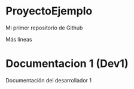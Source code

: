 # ProyectoEjemplo
Mi primer repositorio de Github 

Más lineas

# Documentacion 1 (Dev1)
Documentación del desarrollador 1